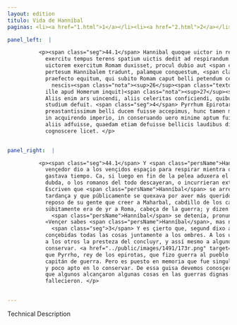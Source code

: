 ```yaml
---
layout: edition
titulo: Vida de Hanníbal
paginas: <li><a href="1.html">1</a></li><li><a href="2.html">2</a></li><li><a href="3.html">3</a></li><li><a href="4.html">4</a></li><li><a href="5.html">5</a></li><li><a href="6.html">6</a></li><li><a href="7.html">7</a></li><li><a href="8.html">8</a></li><li><a href="9.html">9</a></li><li><a href="10.html">10</a></li><li><a href="11.html">11</a></li><li><a href="12.html">12</a></li><li><a href="13.html">13</a></li><li><a href="14.html">14</a></li><li><a href="15.html">15</a></li><li><a href="16.html">16</a></li><li><a href="17.html">17</a></li><li><a href="18.html">18</a></li><li><a href="19.html">19</a></li><li><a href="20.html">20</a></li><li><a href="21.html">21</a></li><li><a href="22.html">22</a></li><li><a href="23.html">23</a></li><li><a href="24.html">24</a></li><li><a href="25.html">25</a></li><li><a href="26.html">26</a></li><li><a href="27.html">27</a></li><li><a href="28.html">28</a></li><li><a href="29.html">29</a></li><li><a href="30.html">30</a></li><li><a href="31.html">31</a></li><li><a href="32.html">32</a></li><li><a href="33.html">33</a></li><li><a href="34.html">34</a></li><li><a href="35.html">35</a></li><li><a href="36.html">36</a></li><li><a href="37.html">37</a></li><li><a href="38.html">38</a></li><li><a href="39.html">39</a></li><li><a href="40.html">40</a></li><li><a href="41.html">41</a></li><li><a href="42.html">42</a></li><li><a href="43.html">43</a></li><li><a href="44.html">44</a></li><li><a href="45.html">45</a></li><li><a href="46.html">46</a></li><li><a href="47.html">47</a></li><li><a href="48.html">48</a></li><li><a href="49.html">49</a></li><li><a href="50.html">50</a></li><li><a href="51.html">51</a></li><li><a href="52.html">52</a></li><li><a href="53.html">53</a></li><li><a href="54.html">54</a></li><li><a href="55.html">55</a></li><li><a href="56.html">56</a></li><li><a href="57.html">57</a></li><li><a href="58.html">58</a></li><li><a href="59.html">59</a></li><li><a href="60.html">60</a></li><li><a href="61.html">61</a></li><li><a href="62.html">62</a></li><li><a href="63.html">63</a></li><li><a href="64.html">64</a></li><li><a href="65.html">65</a></li><li><a href="66.html">66</a></li><li><a href="67.html">67</a></li><li><a href="68.html">68</a></li><li><a href="69.html">69</a></li><li><a href="70.html">70</a></li><li><a href="71.html">71</a></li><li><a href="72.html">72</a></li><li><a href="73.html">73</a></li><li><a href="74.html">74</a></li><li><a href="75.html">75</a></li><li><a href="76.html">76</a></li><li><a href="77.html">77</a></li><li><a href="78.html">78</a></li><li><a href="79.html">79</a></li><li><a href="80.html">80</a></li><li><a href="81.html">81</a></li><li><a href="82.html">82</a></li><li><a href="83.html">83</a></li><li><a href="84.html">84</a></li><li><a href="85.html">85</a></li><li><a href="86.html">86</a></li><li><a href="87.html">87</a></li><li><a href="88.html">88</a></li><li><a href="89.html">89</a></li><li><a href="90.html">90</a></li><li><a href="91.html">91</a></li><li><a href="92.html">92</a></li><li><a href="93.html">93</a></li><li><a href="94.html">94</a></li><li><a href="95.html">95</a></li><li><a href="96.html">96</a></li>

panel_left:  |

          <p><span class="seg">44.1</span> Hannibal quoque uictor in reficiendo
            exercitu tempus terens spatium uictis dedit ad respirandum. Nam si extemplo finita pugna
            uictorem exercitum Romam duxisset, procul dubio aut <span class="tooltip">succumbendum<span class="tooltiptext">succumbendam <span class="siglas">r s</span> </span></span> omnino aut <span class="tooltip">extremum<span class="tooltiptext">supremum <span class="siglas">U</span> </span></span> subeundum discrimen Romanis erat. <span class="seg">2</span> Huius postea tarditatis saepe
            pertesum Hannibalem tradunt, palamque conquestum, <span class="tooltip">quod<span class="tooltiptext">quid <span class="siglas">s</span> </span></span> consulentibus quieti militum magis eo tempore credidisset, quam Maharbali
            praefecto equitum, qui subito Romam caput belli petendum censuit, <span class="tooltip">cunctantique<span class="tooltiptext">cunctandique <span class="siglas">U</span> </span></span> Poeno illud uulgatum protulisse dicitur: «Vincere scis Hannibal, sed uictoria uti
              nescis»<span class="nota"><sup>26</sup><span class="texto_nota">Livio XXII, 51.</span></span>. <span class="seg">3</span> Verum non omnia (ut Nestor
            ille apud Homerum inquit)<span class="nota"><sup>27</sup><span class="texto_nota">Homero, Il. I.</span></span> data sunt hominibus simul.
            Aliis enim ars uincendi, aliis celeritas conficiendi, quibusdam etiam conseruandi
            studium defuit. <span class="seg">4</span> Pyrrhum Epirotarum regem, qui bellum intulit populo Romano,
            preastantissimum belli ducem fuisse accepimus, hunc tamen memoriae proditum est egregium
            in acquirendo imperio, in conseruando uero minime aptum fuisse uirum. Sic etiam alia
            aliis adfuisse, quaedam etiam defuisse bellicis laudibus digna per ueteres historias
            cognoscere licet. </p>
        

panel_right:  |

          <p><span class="seg">44.1</span> Y <span class="persName">Hanníbal</span>
            vençedor dio a los vençidos espaçio para respirar mientra que rehazía el exército y
            gastava tiempo. Ca, si luego en fin de la pelea aduxera el exército vençedor a Roma, sin
            dubda, o los romanos del todo descayeran, o incurrieran extremo peligro. <span class="seg">2</span>
            Escriven que <span class="persName">Hanníbal</span> se arrepentió después muchas vezes d’esta
            tardança y que públicamente se quexava por aver más querido en aquel tiempo consejar al
            reposo de su gente que creer a Maharbal, cabdillo de los cavalleros, el qual judgava que
            súbitamente era de yr a Roma, cabeça de la guerra; y dizen que, viendo cómo
              <span class="persName">Hanníbal</span> se detenía, pronunció aquellas palabras tan divulgadas:
            «Vençer sabes <span class="persName">Hanníbal</span>, mas no sabes usar de la victoria».
              <span class="seg">3</span> Y es çierto que, segund dixo aquel Néstor çerca de Homero, no son
            conçebidas todas las cosas juntamente a los ombres. A los unos falta la arte del vençer,
            a los otros la presteza del concluyr, y assí mesmo a algunos falleçió el estudio del
            conservar. <a href="../public/images/1491/173r.png" target="new"><img class="facs" src="{site.url}/Vitae/public/images/facs_icon.jpg"/></a>[173r,b] <span class="seg">4</span> Sabemos
            que Pyrrho, rey de los epirotas, que fizo guerra al pueblo romano, fuesse muy principal
            capitán de guerra. Pero es puesto en memoria que fue singular varón en aquistar señorío
            y poco apto en lo conservar. De essa guisa devemos conosçer por las historias antiguas
            que algunos alcançaron algunas cosas en las guerras dignas de loores y otras les
            fallecieron. </p>
        

---
```


Technical Description 